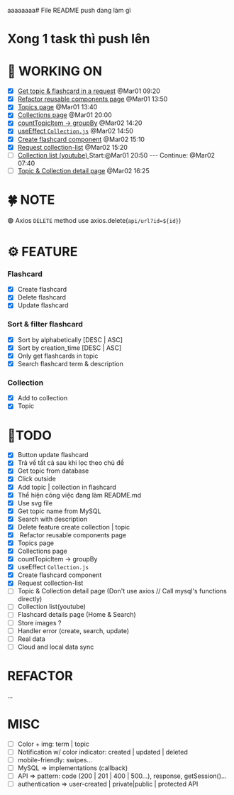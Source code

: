 aaaaaaaa# File README push dang làm gì
# Xong 1 task thì push lên 

# 🚀 WORKING ON
* [x] [Get topic & flashcard in a request](#task2) @Mar01 09:20
* [x] [Refactor reusable components page](#task6) @Mar01 13:50
* [x] [Topics page](#task5) @Mar01 13:40
* [x] [Collections page](#task8) @Mar01 20:00
* [x] [countTopicItem -> groupBy](#task10) @Mar02 14:20
* [x] [useEffect `Collection.js`](#task11) @Mar02 14:50
* [x] [Create flashcard component](#task12) @Mar02 15:10
* [x] [Request collection-list](#task13) @Mar02 15:20
* [ ] [Collection list (youtube) ](#task9) Start:@Mar01 20:50 --- Continue: @Mar02 07:40
* [ ] [Topic & Collection detail page](#task14) @Mar02 16:25

# 🍀 NOTE
🟢 Axios `DELETE` method use axios.delete(`api/url?id=${id}`)

# ⚙ FEATURE
###  Flashcard
* [x] Create flashcard
* [x] Delete flashcard
* [x] Update flashcard

### Sort & filter flashcard
* [x] Sort by alphabetically [DESC | ASC]
* [x] Sort by creation_time [DESC | ASC]
* [x] Only get flashcards in topic
* [x] Search flashcard term & description

### Collection
* [x] Add to collection  
* [x] Topic 

# 💪TODO
* [x] Button update flashcard
* [x] Trả về tất cả sau khi lọc theo chủ đề
* [x] Get topic from database 
* [x] Click outside
* [x] Add topic | collection in flashcard   
* [x] Thể hiện công việc đang làm README.md
* [x] <a id="task1">Use svg file</a>
* [x] <a id="task2">Get topic name from MySQL </a>
* [x] <a id="task3">Search with description</a> 
* [x] <a id="task4">Delete feature create collection | topic</a>
* [x] <a id="task6"> Refactor reusable components page</a>
* [x] <a id="task5">Topics page</a>
* [x] <a id="task8">Collections page</a>
* [x] <a id="task10">countTopicItem -> groupBy</a>
* [x] <a id="task11">useEffect `Collection.js`</a>
* [x] <a id="task12">Create flashcard component</a>
* [x] <a id="task13">Request collection-list</a>
* [ ] <a id="task14">Topic & Collection detail page (Don't use axios // Call mysql's functions directly)</a>
* [ ] <a id="task9">Collection list(youtube)</a>
* [ ] Flashcard details page (Home & Search)
* [ ] Store images ?
* [ ] Handler error (create, search, update)
* [ ] Real data
* [ ] Cloud and local data sync
# REFACTOR 
...

# MISC
* [ ] Color + img: term | topic
* [ ] Notification w/ color indicator: created | updated | deleted
* [ ] mobile-friendly: swipes...
* [ ] MySQL => implementations (callback)
* [ ] API => pattern: code (200 | 201 | 400 | 500...), response, getSession()...
* [ ] authentication => user-created | private|public | protected API